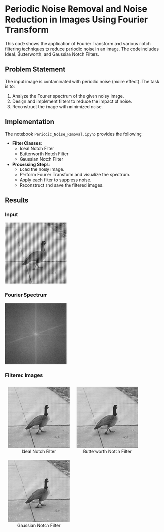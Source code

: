 # Periodic Noise Removal and Noise Reduction in Images Using Fourier Transform
This code shows the application of Fourier Transform and various notch filtering techniques to reduce periodic noise in an image.
The code includes Ideal, Butterworth, and Gaussian Notch Filters.

## Problem Statement
The input image is contaminated with periodic noise (moire effect). The task is to:
1. Analyze the Fourier spectrum of the given noisy image.
2. Design and implement filters to reduce the impact of noise.
3. Reconstruct the image with minimized noise.

## Implementation
The notebook `Periodic_Noise_Removal.ipynb` provides the following:
- **Filter Classes**:
  - Ideal Notch Filter
  - Butterworth Notch Filter
  - Gaussian Notch Filter
- **Processing Steps**:
  - Load the noisy image.
  - Perform Fourier Transform and visualize the spectrum.
  - Apply each filter to suppress noise.
  - Reconstruct and save the filtered images.

## Results
### Input
<img src="images/duck.jpg" alt="Noisy Image" width="200">

### Fourier Spectrum
<img src="images/dft_duck.png" alt="Fourier Spectrum" width="200">

### Filtered Images
<p align="center">
  <figure style="display:inline-block; text-align:center; margin:10px;">
    <img src="images/ideal_notch_filtered_duck_img.png" alt="Ideal Notch Filter" width="200">
    <figcaption>Ideal Notch Filter</figcaption>
  </figure>
  <figure style="display:inline-block; text-align:center; margin:10px;">
    <img src="images/butterworth_notch_filtered_duck_img.png" alt="Butterworth Notch Filter" width="200">
    <figcaption>Butterworth Notch Filter</figcaption>
  </figure>
  <figure style="display:inline-block; text-align:center; margin:10px;">
    <img src="images/gaussian_notch_filtered_duck_img.png" alt="Gaussian Notch Filter" width="200">
    <figcaption>Gaussian Notch Filter</figcaption>
  </figure>
</p>


